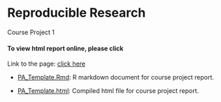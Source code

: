 Reproducible Research
==================================

Course Project 1

#### To view html report online, please click
    
Link to the page: [click here](http://marrbrito.github.io/reproducible-research/PA_Template.html)

* [PA_Template.Rmd](./PA_Template.Rmd): R markdown document for course project report.

* [PA_Template.html](./PA_Template.html): Compiled html file for course project report.
